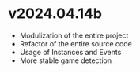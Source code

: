 # v2024.04.14b

- Modulization of the entire project
- Refactor of the entire source code
- Usage of Instances and Events
- More stable game detection